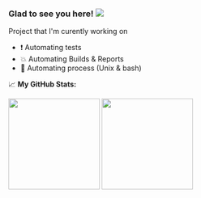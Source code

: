 ### Glad to see you here! ![](https://visitor-badge.glitch.me/badge?page_id=AbrialStha.AbrialStha)
Project that I'm curently working on 
- :exclamation: Automating tests
- :collision: Automating Builds & Reports
- :star2: Automating process (Unix & bash)

📈 **My GitHub Stats:**

<p>
<img height="180em" src="https://github-readme-stats.vercel.app/api?username=AbrialStha&show_icons=true&hide_border=true&&count_private=true&include_all_commits=true" />
<img height="180em" src="https://github-readme-stats.vercel.app/api/top-langs/?username=AbrialStha&exclude_repo=KNN-Image-Classification&show_icons=true&hide_border=true&layout=compact&langs_count=8"/>
</p>
